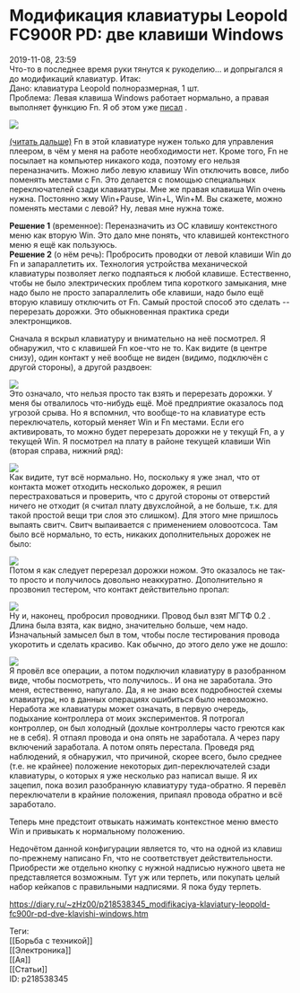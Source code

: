 Модификация клавиатуры Leopold FC900R PD: две клавиши Windows
==============================================================

   
 2019-11-08, 23:59   
  Что-то в последнее время руки тянутся к рукоделию... и допрыгался я до модификаций клавиатур. Итак:   
 Дано: клавиатура Leopold полноразмерная, 1 шт.   
 Проблема: Левая клавиша Windows работает нормально, а правая выполняет функцию Fn. Я об этом уже  [писал](Полгода%20с%20механической%20клавиатурой)  .   
   
   [![](https://i.imgur.com/JRSO93Tl.jpg)](https://i.imgur.com/JRSO93T.jpg)     
   
  [(читать дальше)](https://zHz00.diary.ru/p218538345.htm?index=1#linkmore218538345m1)    Fn в этой клавиатуре нужен только для управления плеером, в чём у меня на работе необходимости нет. Кроме того, Fn не посылает на компьютер никакого кода, поэтому его нельзя переназначить. Можно либо левую клавишу Win отключить вовсе, либо поменять местами с Fn. Это делается с помощью специальных переключателей сзади клавиатуры. Мне же правая клавиша Win очень нужна. Постоянно жму Win+Pause, Win+L, Win+M. Вы скажете, можно поменять местами с левой? Ну, левая мне нужна тоже.   
   
  **Решение 1**  (временное): Переназначить из ОС клавишу контекстного меню как вторую Win. Это дало мне понять, что клавишей контекстного меню я ещё как пользуюсь.   
  **Решение 2**  (о нём речь): Пробросить проводки от левой клавиши Win до Fn и запараллетить их. Технология устройства механической клавиатуры позволяет легко подпаяться к любой клавише. Естественно, чтобы не было электрических проблем типа короткого замыкания, мне надо было не просто запараллелить обе клавиши, надо было ещё вторую клавишу отключить от Fn. Самый простой способ это сделать -- перерезать дорожки. Это обыкновенная практика среди электронщиков.   
   
 Сначала я вскрыл клавиатуру и внимательно на неё посмотрел. Я обнаружил, что с клавишей Fn кое-что не то. Как видите (в центре снизу), один контакт у неё вообще не виден (видимо, подключён с другой стороны), а другой раздвоен:   
   
   [![](https://i.imgur.com/Iq0Wvd5l.jpg)](https://i.imgur.com/Iq0Wvd5.jpg)     
 Это означало, что нельзя просто так взять и перерезать дорожки. У меня бы отвалилось что-нибудь ещё. Моё предприятие оказалось под угрозой срыва. Но я вспомнил, что вообще-то на клавиатуре есть переключатель, который меняет Win и Fn местами. Если его активировать, то можно будет перерезать дорожки не у текущй Fn, а у текущей Win. Я посмотрел на плату в районе текущей клавиши Win (вторая справа, нижний ряд):   
   
   [![](https://i.imgur.com/3HknVQ6l.jpg)](https://i.imgur.com/3HknVQ6.jpg)     
 Как видите, тут всё нормально. Но, поскольку я уже знал, что от контакта может отходить несколько дорожек, я решил перестраховаться и проверить, что с другой стороны от отверстий ничего не отходит (я считал плату двухслойной, а не больше, т.к. для такой простой вещи три слоя это слишком). Для этого мне пришлось выпаять свитч. Свитч выпаивается с применением оловоотсоса. Там было всё нормально, то есть, никаких дополнительных дорожек не было:   
   
   [![](https://i.imgur.com/JqmBkXYl.jpg)](https://i.imgur.com/JqmBkXY.jpg)     
 Потом я как следует перерезал дорожки ножом. Это оказалось не так-то просто и получилось довольно неаккуратно. Дополнительно я прозвонил тестером, что контакт действительно пропал:   
   
   [![](https://i.imgur.com/zZ8Xh1rl.jpg)](https://i.imgur.com/zZ8Xh1r.jpg)     
 Ну и, наконец, пробросил проводники. Провод был взят МГТФ 0.2 . Длина была взята, как видно, значительно больше, чем надо. Изначальный замысел был в том, чтобы после тестирования провода укоротить и сделать красиво. Как обычно, до этого дело уже не дошло:   
   
   [![](https://i.imgur.com/QF3v2KAl.jpg)](https://i.imgur.com/QF3v2KA.jpg)     
 Я провёл все операции, а потом подключил клавиатуру в разобранном виде, чтобы посмотреть, что получилось.. И она не заработала. Это меня, естественно, напугало. Да, я не знаю всех подробностей схемы клавиатуры, но в данных операциях ошибиться было невозможно. Неработа же клавиатуры может означать, в первую очередь, подыхание контроллера от моих экспериментов. Я потрогал контроллер, он был холодный (дохлые контроллеры часто греются как не в себя). Я отпаял провода и она опять не заработала. А через пару включений заработала. А потом опять перестала. Проведя ряд наблюдений, я обнаружил, что причиной, скорее всего, было среднее (т.е. не крайнее) положение некоторых дип-переключателей сзади клавиатуры, о которых я уже несколько раз написал выше. Я их зацепил, пока возил разобранную клавиатуру туда-обратно. Я перевёл переключатели в крайние положения, припаял провода обратно и всё заработало.   
   
 Теперь мне предстоит отвыкать нажимать контекстное меню вместо Win и привыкать к нормальному положению.   
   
 Недочётом данной конфигурации является то, что на одной из клавиш по-прежнему написано Fn, что не соответствует действительности. Приобрести же отдельно кнопку с нужной надписью нужного цвета не представляется возможным. Тут уж или терпеть, или покупать целый набор кейкапов с правильными надписями. Я пока буду терпеть.     
    
 <https://diary.ru/~zHz00/p218538345_modifikaciya-klaviatury-leopold-fc900r-pd-dve-klavishi-windows.htm>   
   
 Теги:   
 [[Борьба с техникой]]   
 [[Электроника]]   
 [[Ая]]   
 [[Статьи]]   
 ID: p218538345
